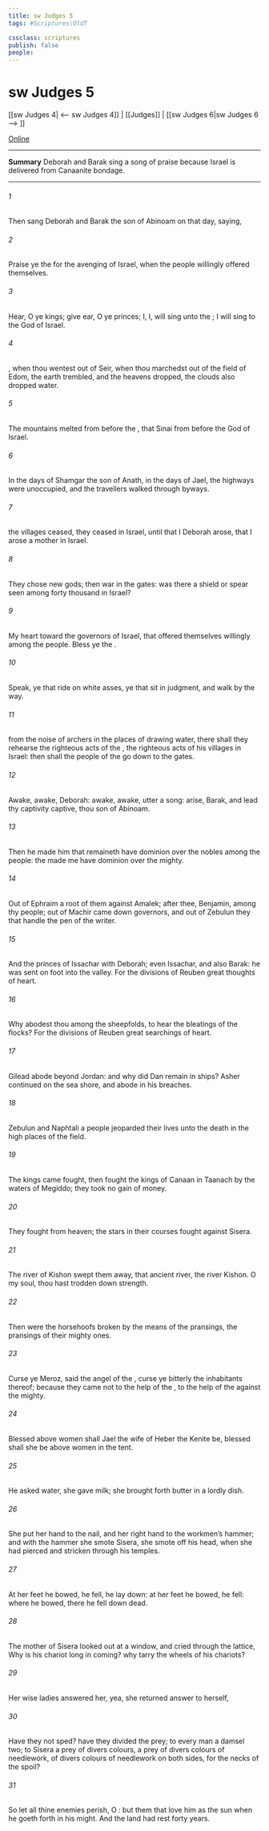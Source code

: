 ```yaml
---
title: sw Judges 5
tags: #Scriptures\OldT

cssclass: scriptures
publish: false
people:
---
```


# sw Judges 5
[[sw Judges 4| <-- sw Judges 4]] | [[Judges]] | [[sw Judges 6|sw Judges 6 --> ]]

[Online](https://churchofjesuschrist.org/study/scriptures/ot/judg/5?lang=eng)

---
__Summary__
Deborah and Barak sing a song of praise because Israel is delivered from Canaanite bondage.

---
###### 1 
Then sang Deborah and Barak the son of Abinoam on that day, saying,

###### 2 
Praise ye the  for the avenging of Israel, when the people willingly offered themselves.

###### 3 
Hear, O ye kings; give ear, O ye princes; I,  I, will sing unto the ; I will sing  to the  God of Israel.

###### 4 
, when thou wentest out of Seir, when thou marchedst out of the field of Edom, the earth trembled, and the heavens dropped, the clouds also dropped water.

###### 5 
The mountains melted from before the ,  that Sinai from before the  God of Israel.

###### 6 
In the days of Shamgar the son of Anath, in the days of Jael, the highways were unoccupied, and the travellers walked through byways.

###### 7 
 the villages ceased, they ceased in Israel, until that I Deborah arose, that I arose a mother in Israel.

###### 8 
They chose new gods; then  war in the gates: was there a shield or spear seen among forty thousand in Israel?

###### 9 
My heart  toward the governors of Israel, that offered themselves willingly among the people. Bless ye the .

###### 10 
Speak, ye that ride on white asses, ye that sit in judgment, and walk by the way.

###### 11 
 from the noise of archers in the places of drawing water, there shall they rehearse the righteous acts of the ,  the righteous acts  of his villages in Israel: then shall the people of the  go down to the gates.

###### 12 
Awake, awake, Deborah: awake, awake, utter a song: arise, Barak, and lead thy captivity captive, thou son of Abinoam.

###### 13 
Then he made him that remaineth have dominion over the nobles among the people: the  made me have dominion over the mighty.

###### 14 
Out of Ephraim  a root of them against Amalek; after thee, Benjamin, among thy people; out of Machir came down governors, and out of Zebulun they that handle the pen of the writer.

###### 15 
And the princes of Issachar  with Deborah; even Issachar, and also Barak: he was sent on foot into the valley. For the divisions of Reuben  great thoughts of heart.

###### 16 
Why abodest thou among the sheepfolds, to hear the bleatings of the flocks? For the divisions of Reuben  great searchings of heart.

###### 17 
Gilead abode beyond Jordan: and why did Dan remain in ships? Asher continued on the sea shore, and abode in his breaches.

###### 18 
Zebulun and Naphtali  a people  jeoparded their lives unto the death in the high places of the field.

###### 19 
The kings came  fought, then fought the kings of Canaan in Taanach by the waters of Megiddo; they took no gain of money.

###### 20 
They fought from heaven; the stars in their courses fought against Sisera.

###### 21 
The river of Kishon swept them away, that ancient river, the river Kishon. O my soul, thou hast trodden down strength.

###### 22 
Then were the horsehoofs broken by the means of the pransings, the pransings of their mighty ones.

###### 23 
Curse ye Meroz, said the angel of the , curse ye bitterly the inhabitants thereof; because they came not to the help of the , to the help of the  against the mighty.

###### 24 
Blessed above women shall Jael the wife of Heber the Kenite be, blessed shall she be above women in the tent.

###### 25 
He asked water,  she gave  milk; she brought forth butter in a lordly dish.

###### 26 
She put her hand to the nail, and her right hand to the workmen’s hammer; and with the hammer she smote Sisera, she smote off his head, when she had pierced and stricken through his temples.

###### 27 
At her feet he bowed, he fell, he lay down: at her feet he bowed, he fell: where he bowed, there he fell down dead.

###### 28 
The mother of Sisera looked out at a window, and cried through the lattice, Why is his chariot  long in coming? why tarry the wheels of his chariots?

###### 29 
Her wise ladies answered her, yea, she returned answer to herself,

###### 30 
Have they not sped? have they  divided the prey; to every man a damsel  two; to Sisera a prey of divers colours, a prey of divers colours of needlework, of divers colours of needlework on both sides,  for the necks of  the spoil?

###### 31 
So let all thine enemies perish, O : but  them that love him  as the sun when he goeth forth in his might. And the land had rest forty years.

